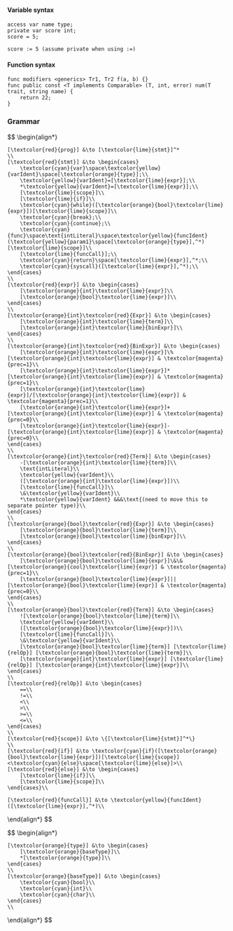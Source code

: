 #### Variable syntax
```
access var name type;
private var score int;
score = 5;

score := 5 (assume private when using :=)
```

#### Function syntax
```
func modifiers <generics> Tr1, Tr2 f(a, b) {}
func public const <T implements Comparable> (T, int, error) num(T trait, string name) {
	return 22;
}
```
### Grammar

$$
\begin{align*}
	
	[\textcolor{red}{prog}] &\to [\textcolor{lime}{stmt}]^*
	\\
	[\textcolor{red}{stmt}] &\to \begin{cases}
		\textcolor{cyan}{var}\space\textcolor{yellow}{varIdent}\space[\textcolor{orange}{type}];\\
		\textcolor{yellow}{varIdent}=[\textcolor{lime}{expr}];\\
		*\textcolor{yellow}{varIdent}=[\textcolor{lime}{expr}];\\
		[\textcolor{lime}{scope}]\\
		[\textcolor{lime}{if}]\\
		\textcolor{cyan}{while}([\textcolor{orange}{bool}\textcolor{lime}{expr}])[\textcolor{lime}{scope}]\\
		\textcolor{cyan}{break};\\
		\textcolor{cyan}{continue};\\
		\textcolor{cyan}{func}\space\text{intLiteral}\space\textcolor{yellow}{funcIdent}(\textcolor{yellow}{param1}\space[\textcolor{orange}{type}],^*)[\textcolor{lime}{scope}]\\
		[\textcolor{lime}{funcCall}];\\		
		\textcolor{cyan}{return}\space[\textcolor{lime}{expr}],^*;\\
		\textcolor{cyan}{syscall}([\textcolor{lime}{expr}],^*);\\
	\end{cases}
	\\
	[\textcolor{red}{expr}] &\to \begin{cases}
		[\textcolor{orange}{int}\textcolor{lime}{expr}]\\
		[\textcolor{orange}{bool}\textcolor{lime}{expr}]\\
	\end{cases}
	\\
	[\textcolor{orange}{int}\textcolor{red}{Expr}] &\to \begin{cases}
		[\textcolor{orange}{int}\textcolor{lime}{term}]\\
		[\textcolor{orange}{int}\textcolor{lime}{binExpr}]\\
	\end{cases}
	\\
	[\textcolor{orange}{int}\textcolor{red}{BinExpr}] &\to \begin{cases}
		[\textcolor{orange}{int}\textcolor{lime}{expr}]\%[\textcolor{orange}{int}\textcolor{lime}{expr}] & \textcolor{magenta}{prec=1}\\
		[\textcolor{orange}{int}\textcolor{lime}{expr}]*[\textcolor{orange}{int}\textcolor{lime}{expr}] & \textcolor{magenta}{prec=1}\\
		[\textcolor{orange}{int}\textcolor{lime}{expr}]/[\textcolor{orange}{int}\textcolor{lime}{expr}] & \textcolor{magenta}{prec=1}\\
		[\textcolor{orange}{int}\textcolor{lime}{expr}]+[\textcolor{orange}{int}\textcolor{lime}{expr}] & \textcolor{magenta}{prec=0}\\
		[\textcolor{orange}{int}\textcolor{lime}{expr}]-[\textcolor{orange}{int}\textcolor{lime}{expr}] & \textcolor{magenta}{prec=0}\\
	\end{cases}
	\\
	[\textcolor{orange}{int}\textcolor{red}{Term}] &\to \begin{cases}
		-[\textcolor{orange}{int}\textcolor{lime}{term}]\\
		\text{intLiteral}\\
		\textcolor{yellow}{varIdent}\\
		([\textcolor{orange}{int}\textcolor{lime}{expr}])\\
		[\textcolor{lime}{funcCall}]\\
		\&\textcolor{yellow}{varIdent}\\
		*\textcolor{yellow}{varIdent} &&&\text{(need to move this to separate pointer type)}\\ 
	\end{cases}
	\\
	[\textcolor{orange}{bool}\textcolor{red}{Expr}] &\to \begin{cases}
		[\textcolor{orange}{bool}\textcolor{lime}{term}]\\
		[\textcolor{orange}{bool}\textcolor{lime}{binExpr}]\\
	\end{cases}
	\\
	[\textcolor{orange}{bool}\textcolor{red}{BinExpr}] &\to \begin{cases}
		[\textcolor{orange}{bool}\textcolor{lime}{expr}]\&\&[\textcolor{orange}{cool}\textcolor{lime}{expr}] & \textcolor{magenta}{prec=1}\\
		[\textcolor{orange}{bool}\textcolor{lime}{expr}]||[\textcolor{orange}{bool}\textcolor{lime}{expr}] & \textcolor{magenta}{prec=0}\\
	\end{cases}
	\\
	[\textcolor{orange}{bool}\textcolor{red}{Term}] &\to \begin{cases}
		![\textcolor{orange}{bool}\textcolor{lime}{term}]\\
		\textcolor{yellow}{varIdent}\\
		([\textcolor{orange}{bool}\textcolor{lime}{expr}])\\
		[\textcolor{lime}{funcCall}]\\
		\&\textcolor{yellow}{varIdent}\\
		[\textcolor{orange}{bool}\textcolor{lime}{term}] [\textcolor{lime}{relOp}] [\textcolor{orange}{bool}\textcolor{lime}{term}]\\
		[\textcolor{orange}{int}\textcolor{lime}{expr}] [\textcolor{lime}{relOp}] [\textcolor{orange}{int}\textcolor{lime}{expr}]\\
	\end{cases}
	\\
	[\textcolor{red}{relOp}] &\to \begin{cases}
		==\\
		!=\\
		<\\
		>\\
		>=\\
		<=\\
	\end{cases}
	\\
	[\textcolor{red}{scope}] &\to \{[\textcolor{lime}{stmt}]^*\}
	\\
	[\textcolor{red}{if}] &\to \textcolor{cyan}{if}([\textcolor{orange}{bool}\textcolor{lime}{expr}])[\textcolor{lime}{scope}]<\textcolor{cyan}{else}\space[\textcolor{lime}{else}]>\\
	[\textcolor{red}{else}] &\to \begin{cases}
		[\textcolor{lime}{if}]\\
		[\textcolor{lime}{scope}]\\
	\end{cases}\\

	[\textcolor{red}{funcCall}] &\to \textcolor{yellow}{funcIdent}([\textcolor{lime}{expr}],^*)\\

\end{align*}
$$

$$
\begin{align*}

	[\textcolor{orange}{type}] &\to \begin{cases}
		[\textcolor{orange}{baseType}]\\
		*[\textcolor{orange}{type}]\\
	\end{cases}
	\\
	[\textcolor{orange}{baseType}] &\to \begin{cases}
		\textcolor{cyan}{bool}\\
		\textcolor{cyan}{int}\\
		\textcolor{cyan}{char}\\
	\end{cases}
	\\

\end{align*}
$$

